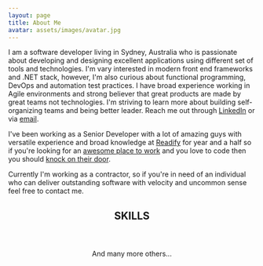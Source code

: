 ```yaml
---
layout: page
title: About Me
avatar: assets/images/avatar.jpg
---
```



 <p class="message">
    I am a software developer living in Sydney, Australia who is passionate about developing and designing excellent applications using different set of tools and technologies. I'm vary interested in modern front end frameworks and .NET stack, however, I'm also curious about functional programming, DevOps and automation test practices. I have broad experience working in Agile environments and strong believer that great products are made by great teams not technologies. I'm striving to learn more about building self-organizing teams and being better leader. Reach me out through <a target="_blank" href="https://www.linkedin.com/in/sviridovserg/">LinkedIn</a> or via <a href="mailto:sviridovserg.blog@gmail.com">email</a>.
</p>

I've been working as a Senior Developer with a lot of amazing guys with versatile experience and broad knowledge at
[Readify](http://readify.net) for year and a half
so if you're looking for an
[awesome place to work](http://readify.net/careers/life-at-readify/)
and you love to code then you should
[knock on their door](https://knockknock.readify.net/).

Currently I'm working as a contractor, so if you're in need of an individual who can deliver outstanding software with velocity and uncommon sense feel free to contact me.

<header>
    <h2 style="text-align: center;">SKILLS</h2>
</header>
<i class="devicon-dot-net-plain-wordmark colored"></i>
<i class="devicon-csharp-plain-wordmark colored"></i>
<i class="devicon-html5-plain-wordmark colored"></i>
<i class="devicon-css3-plain-wordmark colored"></i>
<i class="devicon-javascript-plain colored"></i>
<i class="devicon-angularjs-plain colored"></i>
<i class="devicon-react-original-wordmark colored"></i>
<i class="devicon-gulp-plain colored"></i>
<i class="devicon-grunt-plain-wordmark colored"></i>
<i class="devicon-jasmine-plain-wordmark colored"></i>
<i class="devicon-mocha-plain colored"></i>
<i class="devicon-cucumber-plain-wordmark colored"></i>
<i class="devicon-docker-plain-wordmark colored"></i>
<i class="devicon-travis-plain-wordmark colored"></i>
<i class="devicon-github-plain-wordmark colored"></i>
<i class="devicon-gitlab-plain-wordmark colored"></i>

<div>
<p style="text-align: center;">And many more others...</p>
</div>
